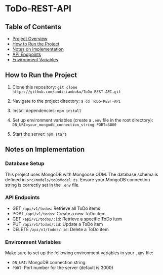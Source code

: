 # ToDo-REST-API

## Table of Contents
- [Project Overview](#project-overview)
- [How to Run the Project](#how-to-run-the-project)
- [Notes on Implementation](#notes-on-implementation)
- [API Endpoints](#api-endpoints)
- [Environment Variables](#environment-variables)

## How to Run the Project

1. Clone this repository:
` git clone https://github.com/andisiambuku/ToDo-REST-API.git
`

2. Navigate to the project directory:
`$ cd ToDo-REST-API
`

3. Install dependencies:
`npm install
`

4. Set up environment variables (create a `.env` file in the root directory):
`
DB_URI=your_mongodb_connection_string PORT=3000
`

5. Start the server:
`
npm start
`

## Notes on Implementation

### Database Setup

This project uses MongoDB with Mongoose ODM. The database schema is defined in `src/models/toDoModel.ts`. Ensure your MongoDB connection string is correctly set in the `.env` file.

### API Endpoints

- GET `/api/v1/todos`: Retrieve all ToDo items
- POST `/api/v1/todos`: Create a new ToDo item
- GET `/api/v1/todos/:id`: Retrieve a specific ToDo item
- PUT `/api/v1/todos/:id`: Update a ToDo item
- DELETE `/api/v1/todos/:id`: Delete a ToDo item

### Environment Variables

Make sure to set up the following environment variables in your `.env` file:

- `DB_URI`: MongoDB connection string
- `PORT`: Port number for the server (default is 3000)

